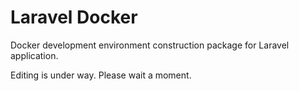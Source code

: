 # Laravel Docker
Docker development environment construction package for Laravel application.  


Editing is under way. Please wait a moment.